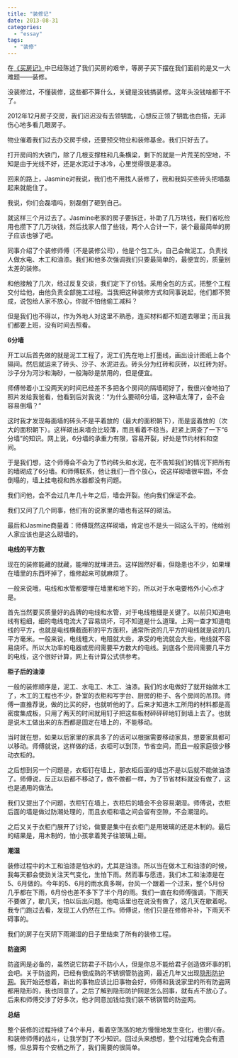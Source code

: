 ```yaml
---
title: "装修记"
date: 2013-08-31
categories: 
  - "essay"
tags: 
  - "装修"
---
```


在[《买房记》](http://www.jfsay.com/archives/648.html "买房记")中已经陈述了我们买房的艰辛，等房子买下摆在我们面前的是又一大难题——装修。

没装修过，不懂装修，这些都不算什么，关键是没钱搞装修。这年头没钱啥都干不了。

2012年12月房子交房，我们迟迟没有去领钥匙，心想反正领了钥匙也白搭，无非伤心地多看几眼房子。

物业催着我们过去办交房手续，还要预交物业和装修基金。我们只好去了。

打开房间的大铁门，除了几根支撑柱和几条横梁，剩下的就是一片荒芜的空地，不知是由于光线不好，还是水泥过于冰冷，心里觉得很是凄凉。

回来的路上，Jasmine对我说，我们也不用找人装修了，我和我妈买些砖头把墙磊起来就能住了。

我说，你们会磊墙吗，别磊倒了砸到自己。

就这样三个月过去了。Jasmine老家的房子要拆迁，补助了几万块钱，我们省吃俭用也攒下了几万块钱，然后找家人借了些钱，两个人合计一下，装个最最简单的房子应该也够了吧。

同事介绍了个装修师傅（不是装修公司），他是个包工头，自己会做泥工，负责找人做水电、木工和油漆。我们和他多次强调我们只要最简单的，最便宜的，质量别太差的装修。

和他接触了几次，经过反复交谈，我们定下了价钱。采用全包的方式，把整个工程交付给他，由他负责全部施工过程。当我把这种装修方式和同事说起，他们都不赞成，说包给人家不放心，你就不怕他偷工减料？

但是我们也不得以，作为外地人对这里不熟悉，连买材料都不知道去哪里；而且我们都要上班，没有时间去照看。

**6分墙**

开工以后首先做的就是泥工工程了，泥工们先在地上打墨线，画出设计图纸上各个隔间。然后就运来了砖头、沙子、水泥进去。砖头分为红砖和灰砖，以红砖为好。沙子分为河沙和海砂，一般海砂是禁用的，但是便宜。

师傅带着小工没两天的时间已经差不多把各个房间的隔墙砌好了，我很兴奋地拍了照片发给我爸看，他看到后对我说：“为什么要砌6分墙，这种墙太薄了，会不会容易倒塌？”

这时我才发现每面墙的砖头不是平着放的（最大的面积朝下），而是竖着放的（次大的面积朝下）。这样砌出来墙会比较薄，而且看着不稳当。赶紧上网查了一下“6分墙”的知识。网上说，6分墙的承重力有限，容易开裂，好处是节约材料和空间。

于是我们想，这个师傅会不会为了节约砖头和水泥，在不告知我们的情况下把所有的墙砌成了6分墙。和师傅联系，他让我们一百个放心，说这样砌墙很牢固，不会倒塌的，墙上挂电视和热水器都没有问题。

我们问他，会不会过几年几十年之后，墙会开裂。他向我们保证不会。

我们又问了几个同事，他们有的说家里的墙也有这样的砌法。

最后和Jasmine商量着：师傅既然这样砌墙，肯定也不是头一回这么干的，他给别人家应该也是这么砌墙的。

**电线的平方数**

现在的装修能藏的就藏，能埋的就埋进去。这样固然好看，但隐患也不少，如果埋在墙里的东西坏掉了，维修起来可就麻烦了。

一般来说哦，电线和水管都要埋在墙里和地下的，所以对于水电要格外小心点才是。

首先当然要买质量好的品牌的电线和水管，对于电线粗细是关键了。以前只知道电线有粗细，细的电线电流大了容易烧坏，可不知道是什么道理。上网一查才知道电线的平方，也就是电线横截面积的平方面积，通常所说的几平方的电线就是说的几平方毫米。一般来说，电线粗大，电阻就大些，承受的电流就会大些，电线就不容易烧坏。所以大功率的电器或房间需要平方数大的电线。到底各个房间需要几平方的电线，这个很好计算，网上有计算公式供参考。

**柜子后的油漆**

一般的装修顺序是，泥工、水电工、木工、油漆。我们的水电做好了就开始做木工了，木工的工程也不少，卧室的衣柜和写字台、厨房的柜子、各个房间的吊顶。师傅一直推荐说，做的比买的好，也就听他的了。后来才知道木工所用的材料都是高密度集成板，只用了两天的时间就用钉子把这些板材砰砰砰地钉到墙上去了。也就是说木工做出来的东西都是固定在墙上的，不能移动。

当时就在想，如果以后家里的家具多了的话可以根据需要移动家具，想要家具都可以移动。师傅就说，这样做的话，衣柜可以到顶，节省空间，而且一般家庭很少移动衣柜的。

之后想到另一个问题是，衣柜钉在墙上，那衣柜后面的墙岂不是以后就不能做油漆了。师傅说，反正以后都不移动了，做不做都一样，为了节省材料就没有做了，这也是通用的做法。

我们又提出了个问题，衣柜钉在墙上，衣柜后的墙会不会容易潮湿。师傅说，衣柜后面的墙是做过防潮处理的，而且衣柜和墙之间会留有空隙，不会潮湿的。

之后又关于衣柜门展开了讨论，做要是集中在衣柜门是用玻璃的还是木制的。最后的结果是，用木制的，怕小孩拿着凳子往玻璃上砸。

**潮湿**

装修过程中的木工和油漆是怕水的，尤其是油漆。所以当在做木工和油漆的时候，我每天都会使劲关注天气变化，生怕下雨。然而事与愿违，我们木工和油漆是在5、6月做的。今年的5、6月的雨水真多啊，台风一个跟着一个过来，整个5月份几乎都在下雨，6月份也差不多下了半个月的雨。我们一直在和师傅强调，下雨天不要做了，歇几天，怕以后出问题。他电话里也在说没有做了，这几天在歇着呢。我专门跑过去看，发现工人仍然在工作。师傅说，他们只是在修修补补，下雨天不碍事的。

我们的房子在天阴下雨潮湿的日子里结束了所有的装修工程。

**防盗网**

防盗网是必备的，虽然说它防君子不防小人，但是你总不能给君子创造做坏事的机会吧。关于防盗网，已经有很成熟的不锈钢管防盗网，最近几年又出现[隐形防护网](http://www.jfsay.com/archives/745.html "说一说隐形防盗（护）网")。我开始还想着，新出的事物应该比旧事物会好，师傅和我说家里的所有防盗网都用隐形的，我也同意了。之后了解到隐形防护网是怎么回事，就有点不放心了。后来和师傅交涉了好多次，他才同意加钱给我们装不锈钢管的防盗网。

**总结**

整个装修的过程持续了4个半月，看着空荡荡的地方慢慢地发生变化，也很兴奋。和装修师傅的战斗，让我学到了不少知识。回过头来想想，整个过程难免会有遗憾，但总算有个安栖之所了，我们需要的很简单。
